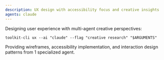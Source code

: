 ```yaml
---
description: UX design with accessibility focus and creative insights
agents: claude
---
```


Designing user experience with multi-agent creative perspectives:

`toolkit-cli ux --ai "claude" --flag "creative research" "$ARGUMENTS"`

Providing wireframes, accessibility implementation, and interaction design patterns from 1 specialized agent.
